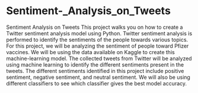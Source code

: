 # Sentiment-_Analysis_on_Tweets
Sentiment Analysis on Tweets
This project walks you on how to create a Twitter sentiment analysis model using Python. Twitter sentiment analysis is performed to identify the sentiments of the people towards various topics. For this project, we will be analyzing the sentiment of people toward Pfizer vaccines. We will be using the data available on Kaggle to create this machine-learning model. The collected tweets from Twitter will be analyzed using machine learning to identify the different sentiments present in the tweets. The different sentiments identified in this project include positive sentiment, negative sentiment, and neutral sentiment. We will also be using different classifiers to see which classifier gives the best model accuracy.
